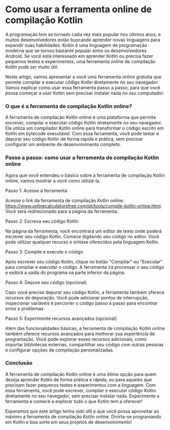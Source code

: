 Como usar a ferramenta online de compilação Kotlin
==================================================

A programação tem se tornado cada vez mais popular nos últimos anos, e muitos desenvolvedores estão buscando aprender novas linguagens para expandir suas habilidades. Kotlin é uma linguagem de programação moderna que se tornou bastante popular entre os desenvolvedores Android. Se você está interessado em aprender Kotlin ou precisa fazer pequenos testes e experimentos, uma ferramenta online de compilação Kotlin pode ser muito útil.

Neste artigo, vamos apresentar a você uma ferramenta online gratuita que permite compilar e executar código Kotlin diretamente no seu navegador. Vamos explicar como usar essa ferramenta passo a passo, para que você possa começar a usar Kotlin sem precisar instalar nada no seu computador.

### O que é a ferramenta de compilação Kotlin online?

A ferramenta de compilação Kotlin online é uma plataforma que permite escrever, compilar e executar código Kotlin diretamente no seu navegador. Ela utiliza um compilador Kotlin online para transformar o código escrito em Kotlin em bytecode executável. Com essa ferramenta, você pode testar e depurar seu código Kotlin de forma rápida e prática, sem precisar configurar um ambiente de desenvolvimento completo.

### Passo a passo: como usar a ferramenta de compilação Kotlin online

Agora que você entendeu o básico sobre a ferramenta de compilação Kotlin online, vamos mostrar a você como utilizá-la.

Passo 1: Acesse a ferramenta

Acesse o link da ferramenta de compilação Kotlin online: <https://www.onlinecalculatorsfree.com/pt/tools/compile-kotlin-online.html>. Você será redirecionado para a página da ferramenta.

Passo 2: Escreva seu código Kotlin

Na página da ferramenta, você encontrará um editor de texto onde poderá escrever seu código Kotlin. Comece digitando seu código no editor. Você pode utilizar qualquer recurso e sintaxe oferecidos pela linguagem Kotlin.

Passo 3: Compile e execute o código

Após escrever seu código Kotlin, clique no botão "Compilar" ou "Executar" para compilar e executar o código. A ferramenta irá processar o seu código e exibirá a saída do programa na parte inferior da página.

Passo 4: Depure seu código (opcional)

Caso você precise depurar seu código Kotlin, a ferramenta também oferece recursos de depuração. Você pode adicionar pontos de interrupção, inspecionar variáveis ​​e percorrer o código passo a passo para encontrar erros e problemas.

Passo 5: Experimente recursos avançados (opcional)

Além das funcionalidades básicas, a ferramenta de compilação Kotlin online também oferece recursos avançados para melhorar sua experiência de programação. Você pode explorar esses recursos adicionais, como importar bibliotecas externas, compartilhar seu código com outras pessoas e configurar opções de compilação personalizadas.

### Conclusão

A ferramenta de compilação Kotlin online é uma ótima opção para quem deseja aprender Kotlin de forma prática e rápida, ou para aqueles que precisam fazer pequenos testes e experimentos com a linguagem. Com essa ferramenta, você pode escrever, compilar e executar código Kotlin diretamente no seu navegador, sem precisar instalar nada. Experimente a ferramenta e comece a explorar tudo o que Kotlin tem a oferecer!

Esperamos que este artigo tenha sido útil e que você possa aproveitar ao máximo a ferramenta de compilação Kotlin online. Divirta-se programando em Kotlin e boa sorte em seus projetos de desenvolvimento!